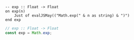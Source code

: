 ```applescript
-- exp :: Float -> Float
on exp(n)
    Just of evalJSMay(("Math.exp(" & n as string) & ")")
end exp
```

```js
// exp :: Float -> Float
const exp = Math.exp;
```
